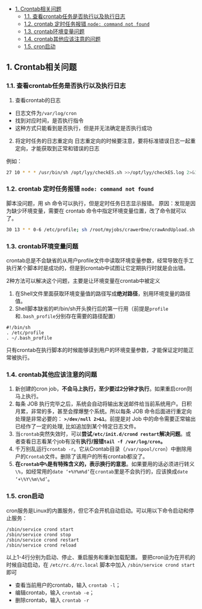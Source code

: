 - [1. Crontab相关问题](#1-crontab相关问题)
  - [1.1. 查看crontab任务是否执行以及执行日志](#11-查看crontab任务是否执行以及执行日志)
  - [1.2. crontab 定时任务报错 `node: command not found`](#12-crontab-定时任务报错-node-command-not-found)
  - [1.3. crontab环境变量问题](#13-crontab环境变量问题)
  - [1.4. crontab其他应该注意的问题](#14-crontab其他应该注意的问题)
  - [1.5. cron启动](#15-cron启动)

## 1. Crontab相关问题

### 1.1. 查看crontab任务是否执行以及执行日志

1. 查看crontab的日志
- 日志文件为`/var/log/cron`
- 找到对应时间，是否执行指令
- 这种方式只能看到是否执行，但是并无法确定是否执行成功


2. 将定时任务的日志重定向
日志重定向的时候要注意，要将标准错误日志一起重定向，才能获取到正常和错误的日志

例如：
```bash
27 10 * * * /usr/bin/sh /opt/lyy/checkES.sh >>/opt/lyy/checkES.log 2>&1
```

### 1.2. crontab 定时任务报错 `node: command not found`

脚本没问题，用 sh 命令可以执行，但是定时任务日志显示报错。 
原因：发现是因为缺少环境变量，需要在 crontab 命令中指定环境变量位置，改了命令就可以了。
```bash
30 13 * * 0-6 /etc/profile; sh /root/myjobs/crawerOne/crawAndUpload.sh >> /root/myjobs/crawerOne/job.log 2>&1
```

### 1.3. crontab环境变量问题

crontab总是不会缺省的从用户profile文件中读取环境变量参数，经常导致在手工执行某个脚本时是成功的，但是到crontab中试图让它定期执行时就是会出错。

2种方法可以解决这个问题，主要是让环境变量在crontab中被定义 
1. 在Shell文件里面获取环境变量值的路径写成**绝对路径**，别用环境变量的路径值。 
2. Shell脚本缺省的#!/bin/sh开头换行后的第一行用（前提是`profile`和`.bash_profile`分别存在需要的路径配置） 

```
#!/bin/sh 
. /etc/profile 
. ~/.bash_profile 
```
只有crontab在执行脚本的时候能够读到用户的环境变量参数，才能保证定时能正常被执行。


### 1.4. crontab其他应该注意的问题 

1. 新创建的cron job，**不会马上执行，至少要过2分钟才执行**。如果重启cron则马上执行。 
2. 每条 JOB 执行完毕之后，系统会自动将输出发送邮件给当前系统用户。日积月累，非常的多，甚至会撑爆整个系统。所以每条 JOB 命令后面进行重定向处理是非常必要的： **`>/dev/null 2>&1`**。前提是对 Job 中的命令需要正常输出已经作了一定的处理, 比如追加到某个特定日志文件。 
3. 当`crontab`突然失效时，可以**尝试`/etc/init.d/crond restart`解决问题**。或者查看日志看某个job有没有**执行/报错`tail -f /var/log/cron`。** 
4. 千万别乱运行`crontab -r`。它从Crontab目录（`/var/spool/cron`）中删除用户的`Crontab`文件。删除了该用户的所有crontab都没了。 
5. **在`crontab`中`%`是有特殊含义的，表示换行的意思**。如果要用的话必须进行转义`\%`，如经常用的`date ‘+%Y%m%d’`在`crontab`里是不会执行的，应该换成`date ‘+\%Y\%m\%d’`。 


### 1.5. cron启动

cron服务是Linux的内置服务，但它不会开机自动启动。可以用以下命令启动和停止服务： 
```
/sbin/service crond start 
/sbin/service crond stop 
/sbin/service crond restart 
/sbin/service crond reload 
```
以上1-4行分别为启动、停止、重启服务和重新加载配置。 
要把cron设为在开机的时候自动启动，在 `/etc/rc.d/rc.local` 脚本中加入 `/sbin/service crond start` 即可 
- 查看当前用户的crontab，输入 `crontab -l`；
- 编辑crontab，输入 `crontab -e`； 
- 删除crontab，输入 `crontab -r`
